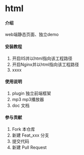 # html

#### 介绍
web端静态页面、独立demo

#### 安装教程

1.  开启IIS并以html指向该工程路径
2.  开启Nginx并以html指向该工程路径
3.  xxxx

#### 使用说明

1.  plugin 独立前端框架
2.  mp3 mp3播放器
3.  doc 文档

#### 参与贡献

1.  Fork 本仓库
2.  新建 Feat_xxx 分支
3.  提交代码
4.  新建 Pull Request

